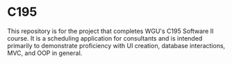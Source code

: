 # C195
This repository is for the project that completes WGU's C195 Software II course. It is a scheduling application for consultants and is intended primarily to demonstrate proficiency with UI creation, database interactions, MVC, and OOP in general.
